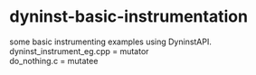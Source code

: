 # dyninst-basic-instrumentation
some basic instrumenting examples using DyninstAPI.<br />
dyninst_instrument_eg.cpp = mutator<br />
do_nothing.c = mutatee
